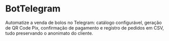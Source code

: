 # BotTelegram
Automatize a venda de bolos no Telegram: catálogo configurável, geração de QR Code Pix, confirmação de pagamento e registro de pedidos em CSV, tudo preservando o anonimato do cliente.
